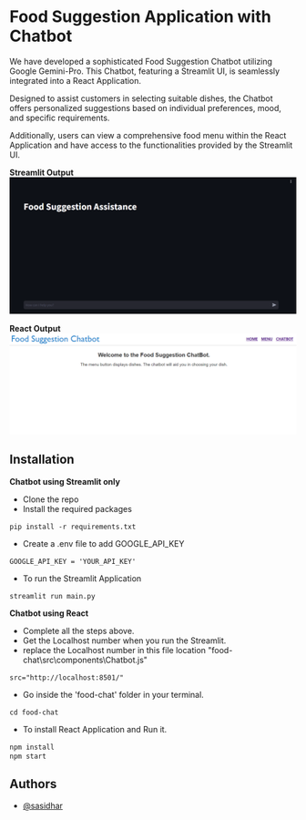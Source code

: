 # Food Suggestion Application with Chatbot

We have developed a sophisticated Food Suggestion Chatbot utilizing Google Gemini-Pro. This Chatbot, featuring a Streamlit UI, is seamlessly integrated into a React Application.

Designed to assist customers in selecting suitable dishes, the Chatbot offers personalized suggestions based on individual preferences, mood, and specific requirements.

Additionally, users can view a comprehensive food menu within the React Application and have access to the functionalities provided by the Streamlit UI.

**Streamlit Output**
![Streamlit Output](./food-chat/public/streamlit_output.png "Streamlit Output")


**React Output**
![React Output](./food-chat/public/React_output.png "React Output")

## Installation

**Chatbot using Streamlit only**

* Clone the repo
* Install the required packages
```shell
pip install -r requirements.txt
```
* Create a .env file to add GOOGLE_API_KEY
```shell
GOOGLE_API_KEY = 'YOUR_API_KEY'
```
* To run the Streamlit Application
```shell
streamlit run main.py
```

**Chatbot using React**

* Complete all the steps above.
* Get the Localhost number when you run the Streamlit.
* replace the Localhost number in this file location "food-chat\src\components\Chatbot.js"
```shell
src="http://localhost:8501/"
```
* Go inside the 'food-chat' folder in your terminal.
```shell
cd food-chat
```
* To install React Application and Run it.
```shell
npm install 
npm start
```

 
## Authors

- [@sasidhar](https://github.com/sastrysasi4)

